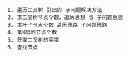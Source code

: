 
    1. 遍历二叉树 引出的 子问题解决方法
    2. 求二叉树节点个数，遍历思想 与 子问题思想
    3. 求叶子节点个数 遍历思路 子问题思路
    4. 第K层的节点个数
    5. 获取二叉树的高度
    6. 查找节点